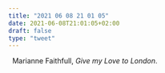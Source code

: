 ```yaml
---
title: "2021 06 08 21 01 05"
date: 2021-06-08T21:01:05+02:00
draft: false
type: "tweet"
---
```

<a href="https://music.apple.com/us/album/give-my-love-to-london/1443162123" type="application/rss+xml" class="iconfont icon-music" title="rss"></a> &nbsp; Marianne Faithfull, *Give my Love to London*.
